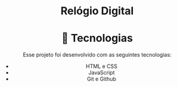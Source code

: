 <h1 align="center"> Relógio Digital </h1>

<h1 align="center">🚀 Tecnologias</h1>

<body>
  <div align="center">
Esse projeto foi desenvolvido com as seguintes tecnologias:

- HTML e CSS
- JavaScript
- Git e Github
</div>
</body>
